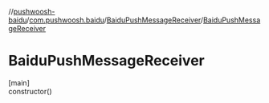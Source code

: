 //[pushwoosh-baidu](../../../index.md)/[com.pushwoosh.baidu](../index.md)/[BaiduPushMessageReceiver](index.md)/[BaiduPushMessageReceiver](-baidu-push-message-receiver.md)

# BaiduPushMessageReceiver

[main]\
constructor()

